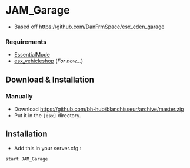 # JAM_Garage 
* Based off https://github.com/DanFrmSpace/esx_eden_garage

### Requirements
* [EssentialMode](https://github.com/kanersps/essentialmode/releases)
* [esx_vehicleshop](https://github.com/ESX-Org/esx_vehicleshop) (*For now...*)

## Download & Installation

### Manually
- Download https://github.com/bh-hub/blanchisseur/archive/master.zip
- Put it in the `[esx]` directory.

## Installation
- Add this in your server.cfg :

```
start JAM_Garage
```
